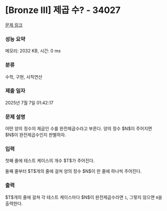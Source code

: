 # [Bronze III] 제곱 수? - 34027 

[문제 링크](https://www.acmicpc.net/problem/34027) 

### 성능 요약

메모리: 2032 KB, 시간: 0 ms

### 분류

수학, 구현, 사칙연산

### 제출 일자

2025년 7월 7일 01:42:17

### 문제 설명

<p>어떤 양의 정수의 제곱인 수를 완전제곱수라고 부른다. 양의 정수 $N$이 주어지면 $N$이 완전제곱수인지 판별하자.</p>

### 입력 

 <p>첫째 줄에 테스트 케이스의 개수 $T$가 주어진다.</p>

<p>둘째 줄부터 $T$개의 줄에 걸쳐 양의 정수 $N$이 한 줄에 하나씩 주어진다.</p>

### 출력 

 <p>$T$개의 줄에 걸쳐 각 테스트 케이스마다 $N$이 완전제곱수라면 <code>1</code>, 그렇지 않으면 <code>0</code>을 출력한다.</p>

